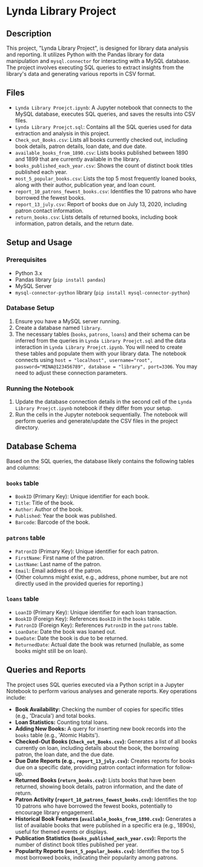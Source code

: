 # Lynda Library Project

## Description
This project, "Lynda Library Project", is designed for library data analysis and reporting. It utilizes Python with the Pandas library for data manipulation and `mysql.connector` for interacting with a MySQL database. The project involves executing SQL queries to extract insights from the library's data and generating various reports in CSV format.

## Files
- `Lynda Library Proejct.ipynb`: A Jupyter notebook that connects to the MySQL database, executes SQL queries, and saves the results into CSV files.
- `Lynda Library Proejct.sql`: Contains all the SQL queries used for data extraction and analysis in this project.
- `Check_out_Books.csv`: Lists all books currently checked out, including book details, patron details, loan date, and due date.
- `available_books_from_1890.csv`: Lists books published between 1890 and 1899 that are currently available in the library.
- `books_published_each_year.csv`: Shows the count of distinct book titles published each year.
- `most_5_popular_books.csv`: Lists the top 5 most frequently loaned books, along with their author, publication year, and loan count.
- `report_10_patrons_fewest_books.csv`: Identifies the 10 patrons who have borrowed the fewest books.
- `report_13_july.csv`: Report of books due on July 13, 2020, including patron contact information.
- `return_books.csv`: Lists details of returned books, including book information, patron details, and the return date.

## Setup and Usage

### Prerequisites
- Python 3.x
- Pandas library (`pip install pandas`)
- MySQL Server
- `mysql-connector-python` library (`pip install mysql-connector-python`)

### Database Setup
1.  Ensure you have a MySQL server running.
2.  Create a database named `library`.
3.  The necessary tables (`books`, `patrons`, `loans`) and their schema can be inferred from the queries in `Lynda Library Proejct.sql` and the data interaction in `Lynda Library Proejct.ipynb`. You will need to create these tables and populate them with your library data. The notebook connects using `host = "localhost", username="root", password="MINA@123456789", database = "library", port=3306`. You may need to adjust these connection parameters.

### Running the Notebook
1.  Update the database connection details in the second cell of the `Lynda Library Proejct.ipynb` notebook if they differ from your setup.
2.  Run the cells in the Jupyter notebook sequentially. The notebook will perform queries and generate/update the CSV files in the project directory.

## Database Schema
Based on the SQL queries, the database likely contains the following tables and columns:

### `books` table
-   `BookID` (Primary Key): Unique identifier for each book.
-   `Title`: Title of the book.
-   `Author`: Author of the book.
-   `Published`: Year the book was published.
-   `Barcode`: Barcode of the book.

### `patrons` table
-   `PatronID` (Primary Key): Unique identifier for each patron.
-   `FirstName`: First name of the patron.
-   `LastName`: Last name of the patron.
-   `Email`: Email address of the patron.
-   (Other columns might exist, e.g., address, phone number, but are not directly used in the provided queries for reporting.)

### `loans` table
-   `LoanID` (Primary Key): Unique identifier for each loan transaction.
-   `BookID` (Foreign Key): References `BookID` in the `books` table.
-   `PatronID` (Foreign Key): References `PatronID` in the `patrons` table.
-   `LoanDate`: Date the book was loaned out.
-   `DueDate`: Date the book is due to be returned.
-   `ReturnedDate`: Actual date the book was returned (nullable, as some books might still be on loan).

## Queries and Reports
The project uses SQL queries executed via a Python script in a Jupyter Notebook to perform various analyses and generate reports. Key operations include:

-   **Book Availability:** Checking the number of copies for specific titles (e.g., 'Dracula') and total books.
-   **Loan Statistics:** Counting total loans.
-   **Adding New Books:** A query for inserting new book records into the `books` table (e.g., 'Atomic Habits').
-   **Checked-Out Books (`Check_out_Books.csv`):** Generates a list of all books currently on loan, including details about the book, the borrowing patron, the loan date, and the due date.
-   **Due Date Reports (e.g., `report_13_july.csv`):** Creates reports for books due on a specific date, providing patron contact information for follow-up.
-   **Returned Books (`return_books.csv`):** Lists books that have been returned, showing book details, patron information, and the date of return.
-   **Patron Activity (`report_10_patrons_fewest_books.csv`):** Identifies the top 10 patrons who have borrowed the fewest books, potentially to encourage library engagement.
-   **Historical Book Features (`available_books_from_1890.csv`):** Generates a list of available books that were published in a specific era (e.g., 1890s), useful for themed events or displays.
-   **Publication Statistics (`books_published_each_year.csv`):** Reports the number of distinct book titles published per year.
-   **Popularity Reports (`most_5_popular_books.csv`):** Identifies the top 5 most borrowed books, indicating their popularity among patrons.
